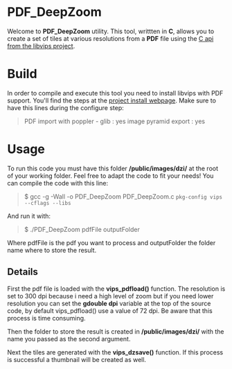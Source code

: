 # PDF_DeepZoom
Welcome to **PDF_DeepZoom** utility.
This tool, writtten in **C**, allows you to create a set of tiles at various resolutions from a **PDF** file using the [C api from the libvips project](http://libvips.github.io/libvips/API/current/using-from-c.html).

# Build
In order to compile and execute this tool you need to install libvips with PDF support. You'll find the steps at the [project install webpage](http://libvips.github.io/libvips/install.html).
Make sure to have this lines during the configure step:
>PDF import with poppler - glib : yes
>image pyramid export : yes

# Usage
To run this code you must have this folder **/public/images/dzi/** at the root of your working folder. Feel free to adapt the code to fit your needs!
You can compile the code with this line:
>$ gcc -g -Wall -o PDF_DeepZoom PDF_DeepZoom.c `pkg-config vips --cflags --libs`

And run it with:
>$ ./PDF_DeepZoom pdfFile outputFolder

 Where pdfFile is the pdf you want to process and outputFolder the folder name where to store the result.
 
 ## Details
 First the pdf file is loaded with  the **vips_pdfload()** function. The resolution is set to 300 dpi because i need a high level of zoom but if you need lower resolution you can set the    **gdouble dpi**  variable at the top of the source code, by default vips_pdfload() use a value of 72 dpi. 
 Be aware that this process is time consuming.

Then the folder to store the result is created  in **/public/images/dzi/** with the name you passed as the second argument.

Next the tiles are generated with the **vips_dzsave()** function. If this process is successful a thumbnail will be created as well.


